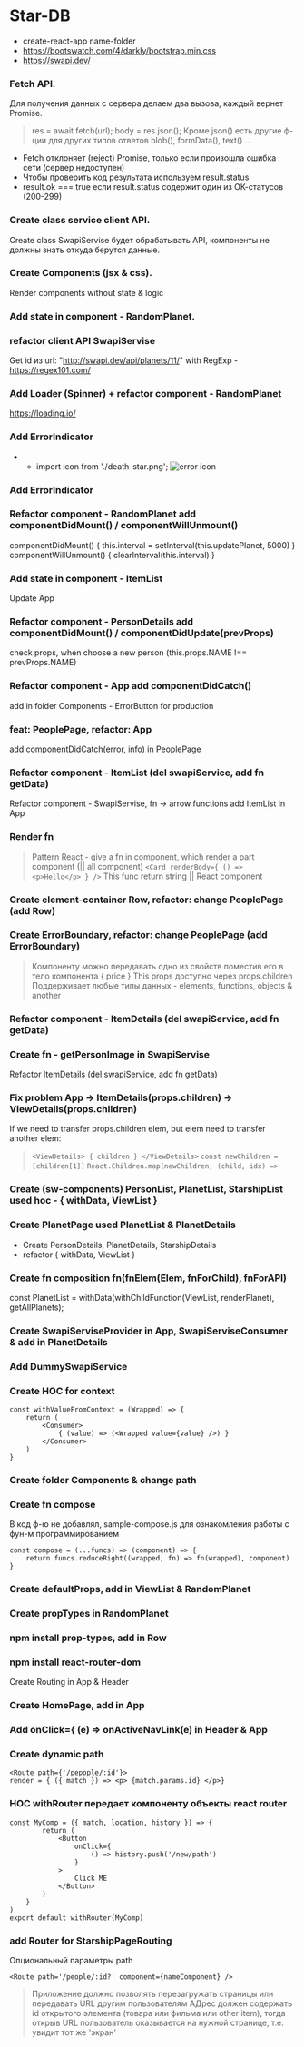 # Star-DB

* create-react-app name-folder
* https://bootswatch.com/4/darkly/bootstrap.min.css 
* https://swapi.dev/ 

### Fetch API. 
Для получения данных с сервера делаем два вызова, каждый вернет Promise.
> res = await fetch(url);
> body = res.json();
Кроме json() есть другие ф-ции для других типов ответов blob(), formData(), text() ... 
* Fetch отклоняет (reject) Promise, только если произошла ошибка сети (сервер недоступен)
* Чтобы проверить код результата используем result.status
* result.ok === true если result.status содержит один из ОК-статусов (200-299)

### Create class service client API. 
Create class SwapiServise будет обрабатывать API, компоненты не должны знать откуда берутся данные.

### Create Components (jsx & css). 
Render components without state & logic

### Add state in component - RandomPlanet.

### refactor client API SwapiServise
Get id из url: "http://swapi.dev/api/planets/11/" with RegExp - https://regex101.com/ 

### Add Loader (Spinner) + refactor component - RandomPlanet
https://loading.io/ 

### Add ErrorIndicator
* + import icon from './death-star.png'; <img src={icon} alt="error icon"/>

### Add ErrorIndicator 

### Refactor component - RandomPlanet add componentDidMount() / componentWillUnmount()
componentDidMount() { this.interval = setInterval(this.updatePlanet, 5000) }
componentWillUnmount() { clearInterval(this.interval) }

### Add state in component - ItemList
Update App

### Refactor component - PersonDetails add componentDidMount() / componentDidUpdate(prevProps)
check props, when choose a new person (this.props.NAME !== prevProps.NAME)

### Refactor component - App add componentDidCatch()
add in folder Components - ErrorButton for production

### feat: PeoplePage, refactor: App
add componentDidCatch(error, info) in PeoplePage 

### Refactor component  - ItemList (del swapiService, add fn getData)
Refactor component  - SwapiServise, fn -> arrow functions
add ItemList in App

### Render fn
> Pattern React - give a fn in component, which render a part component (|| all component) 
> ```<Card renderBody={ () => <p>Hello</p> } />``` 
> This func return string || React component

### Create element-container Row, refactor: change PeoplePage (add Row)

### Create ErrorBoundary, refactor: change PeoplePage (add ErrorBoundary)
> Компоненту можно передавать одно из свойств поместив его в тело компонента
> <Card> { price } </Card>
> This props доступно через props.children
> Поддерживает любые типы данных - elements, functions, objects & another

### Refactor component  - ItemDetails (del swapiService, add fn getData)

### Create fn - getPersonImage in SwapiServise
Refactor ItemDetails (del swapiService, add fn getData)

### Fix problem App -> ItemDetails(props.children) -> ViewDetails(props.children)
If we need to transfer props.children elem, but elem need to transfer another elem:
> ```<ViewDetails> { children } </ViewDetails>```
> ```const newChildren = [children[1]]```
> ```React.Children.map(newChildren, (child, idx) =>```
 
### Create (sw-components) PersonList, PlanetList, StarshipList used hoc - { withData, ViewList }
### Create PlanetPage used PlanetList & PlanetDetails
+ Create PersonDetails, PlanetDetails, StarshipDetails
+ refactor { withData, ViewList } 

### Create fn composition fn(fnElem(Elem, fnForChild), fnForAPI)
const PlanetList = withData(withChildFunction(ViewList, renderPlanet), getAllPlanets);

### Create SwapiServiseProvider in App, SwapiServiseConsumer & add in PlanetDetails

### Add DummySwapiService

### Create HOC for context 
```
const withValueFromContext = (Wrapped) => {
    return (
        <Consumer>
            { (value) => (<Wrapped value={value} />) }
        </Consumer>
    )
}
```

### Create folder Components & change path 

### Create fn compose
В код ф-ю не добавлял, sample-compose.js для ознакомления работы с фун-м программированием
``` 
const compose = (...funcs) => (component) => {
    return funcs.reduceRight((wrapped, fn) => fn(wrapped), component)
}
``` 

### Create defaultProps, add in ViewList & RandomPlanet

### Create propTypes in RandomPlanet

### npm install prop-types, add in Row

### npm install react-router-dom 
Create Routing in App & Header

### Create HomePage, add in App

### Add onClick={ (e) => onActiveNavLink(e) in Header & App

### Create dynamic path 
```
<Route path={'/pepople/:id'}>
render = { ({ match }) => <p> {match.params.id} </p>}
```
### HOC withRouter передает компоненту объекты react router
```
const MyComp = ({ match, location, history }) => {
        return (
            <Button
                onClick={ 
                    () => history.push('/new/path')
                }
            >
                Click ME
            </Button>
        )
    }
)
export default withRouter(MyComp)
```

### add Router for StarshipPageRouting
Опциональный параметры path
```
<Route path='/people/:id?' component={nameComponent} />
```
> Приложение должно позволять перезагружать страницы или передавать URL другим пользователям
> АДрес должен содержать id открытого элемента (товара или фильма или other item), тогда открыв URL пользователь оказывается на нужной странице, т.е. увидит тот же 'экран'